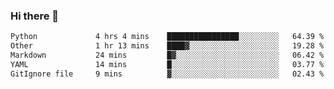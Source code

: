 ### Hi there 👋

<!--START_SECTION:waka-->

```txt
Python             4 hrs 4 mins    ████████████████░░░░░░░░░   64.39 %
Other              1 hr 13 mins    ████▓░░░░░░░░░░░░░░░░░░░░   19.28 %
Markdown           24 mins         █▓░░░░░░░░░░░░░░░░░░░░░░░   06.42 %
YAML               14 mins         █░░░░░░░░░░░░░░░░░░░░░░░░   03.77 %
GitIgnore file     9 mins          ▓░░░░░░░░░░░░░░░░░░░░░░░░   02.43 %
```

<!--END_SECTION:waka-->

<!--
**Jonas-VanHaeken/Jonas-VanHaeken** is a ✨ _special_ ✨ repository because its `README.md` (this file) appears on your GitHub profile.

Here are some ideas to get you started:

- 🔭 I’m currently working on ...
- 🌱 I’m currently learning ...
- 👯 I’m looking to collaborate on ...
- 🤔 I’m looking for help with ...
- 💬 Ask me about ...
- 📫 How to reach me: ...
- 😄 Pronouns: ...
- ⚡ Fun fact: ...
-->
